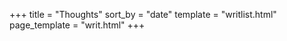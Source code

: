 +++
title = "Thoughts"
sort_by = "date"
template = "writlist.html"
page_template = "writ.html"
+++


